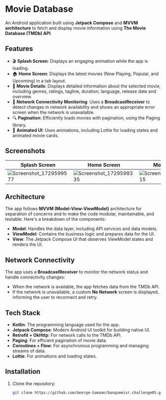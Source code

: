 # Movie Database

An Android application built using **Jetpack Compose** and **MVVM architecture** to fetch and display movie information using **The Movie Database (TMDb) API**.

## Features

- 🎬 **Splash Screen**: Displays an engaging animation while the app is loading.
- 🏠 **Home Screen**: Displays the latest movies (Now Playing, Popular, and Upcoming) in a tab layout.
- 📄 **Movie Details**: Displays detailed information about the selected movie, including genres, ratings, tagline, duration, language, release date and overview.
- 📶 **Network Connectivity Monitoring**: Uses a **BroadcastReceiver** to detect changes in network availability and shows an appropriate error screen when the network is unavailable.
- 🔍 **Pagination**: Efficiently loads movies with pagination, using the Paging library.
- 🎥 **Animated UI**: Uses animations, including Lottie for loading states and animated movie cards.
  
## Screenshots

| Splash Screen | Home Screen | Movie Details | No Network |
|---------------|-------------|---------------|------------|
| ![Screenshot_1729599577](https://github.com/user-attachments/assets/d797e7af-6959-4734-84c1-fa686c10828a) | ![Screenshot_1729599335](https://github.com/user-attachments/assets/677b40e1-b760-4dcb-8588-180d2e4768ea) | ![Screenshot_1729599415](https://github.com/user-attachments/assets/787403a8-8563-4dae-ab09-017c61d1c597) | ![Screenshot_1729599488](https://github.com/user-attachments/assets/536c6ab3-4f66-4de3-8c02-256a9a40db30) |

## Architecture

The app follows **MVVM (Model-View-ViewModel)** architecture for separation of concerns and to make the code modular, maintainable, and testable. Here's a breakdown of the components:

- **Model**: Handles the data layer, including API services and data models.
- **ViewModel**: Contains the business logic and prepares data for the UI.
- **View**: The Jetpack Compose UI that observes ViewModel states and renders the UI.

## Network Connectivity

The app uses a **BroadcastReceiver** to monitor the network status and handle connectivity changes:

- When the network is available, the app fetches data from the TMDb API.
- If the network is unavailable, a custom **No Network** screen is displayed, informing the user to reconnect and retry.
  
## Tech Stack

- **Kotlin**: The programming language used for the app.
- **Jetpack Compose**: Modern Android UI toolkit for building native UI.
- **Retrofit + OkHttp**: For network calls to the TMDb API.
- **Paging**: For efficient pagination of movie data.
- **Coroutines + Flow**: For asynchronous programming and managing streams of data.
- **Lottie**: For animations and loading states.

## Installation

1. Clone the repository:
   ```bash
   git clone https://github.com/George-Samaan/banquemisr.challenge05.git

